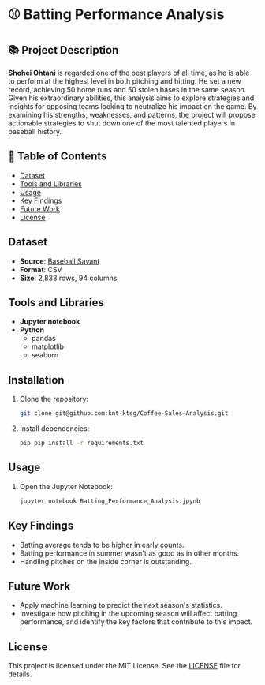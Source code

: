# :baseball: Batting Performance Analysis

## :books: Project Description
**Shohei Ohtani** is regarded one of the best players of all time, as he is able to perform at the highest level in both pitching and hitting. He set a new record, achieving 50 home runs and 50 stolen bases in the same season.
Given his extraordinary abilities, this analysis aims to explore strategies and insights for opposing teams looking to neutralize his impact on the game. By examining his strengths, weaknesses, and patterns, the project will propose actionable strategies to shut down one of the most talented players in baseball history.

## :memo: Table of Contents
- [Dataset](#dataset)
- [Tools and Libraries](#tools-and-libraries)
- [Usage](#usage)
- [Key Findings](#key-findings)
- [Future Work](#future-work)
- [License](#license)

## Dataset
- **Source**: [Baseball Savant](https://baseballsavant.mlb.com/statcast_search?hfPT=&hfAB=&hfGT=R%7C&hfPR=&hfZ=&hfStadium=&hfBBL=&hfNewZones=&hfPull=&hfC=&hfSea=2024%7C&hfSit=&player_type=batter&hfOuts=&hfOpponent=&pitcher_throws=&batter_stands=&hfSA=&game_date_gt=&game_date_lt=&hfMo=&hfTeam=&home_road=&hfRO=&position=&hfInfield=&hfOutfield=&hfInn=&hfBBT=&batters_lookup%5B%5D=660271&hfFlag=&metric_1=&group_by=name&min_pitches=0&min_results=0&min_pas=0&sort_col=pitches&player_event_sort=api_p_release_speed&sort_order=desc#results)
- **Format**: CSV
- **Size**: 2,838 rows, 94 columns

## Tools and Libraries

- **Jupyter notebook**
- **Python**
  - pandas
  - matplotlib
  - seaborn

## Installation
1. Clone the repository:
   ```bash
   git clone git@github.com:knt-ktsg/Coffee-Sales-Analysis.git

2. Install dependencies:
   ```bash
   pip pip install -r requirements.txt

## Usage
1. Open the Jupyter Notebook:
   ```bash
   jupyter notebook Batting_Performance_Analysis.jpynb

## Key Findings
* Batting average tends to be higher in early counts.
* Batting performance in summer wasn't as good as in other months.
* Handling pitches on the inside corner is outstanding.

## Future Work
* Apply machine learning to predict the next season's statistics.
* Investigate how pitching in the upcoming season will affect batting performance, and identify the key factors that contribute to this impact.

## License
This project is licensed under the MIT License. See the [LICENSE](https://github.com/knt-ktsg/Batting-Performance-Analysis/blob/main/LICENSE) file for details.


